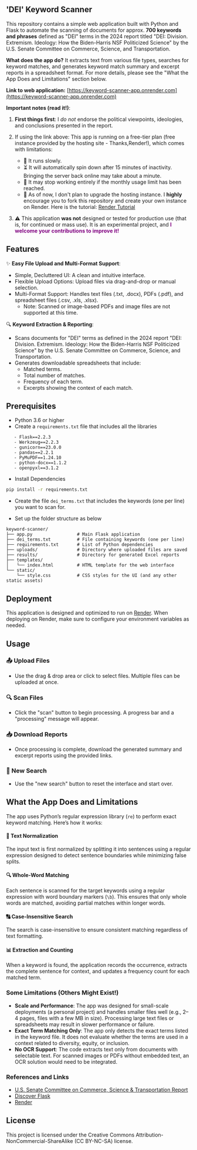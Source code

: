 ## 'DEI' Keyword Scanner

This repository contains a simple web application built with Python and Flask to automate the scanning of documents for approx. **700 keywords and phrases** defined as "DEI" terms in the 2024 report titled "DEI: Division. Extremism. Ideology: How the Biden-Harris NSF Politicized Science" by the U.S. Senate Committee on Commerce, Science, and Transportation.

**What does the app do?** It extracts text from various file types, searches for keyword matches, and generates keyword match summary and excerpt reports in a spreadsheet format. For more details, please see the "What the App Does and Limitations" section below.

**Link to web application:**
[https://keyword-scanner-app.onrender.com](https://keyword-scanner-app.onrender.com)


**Important notes (read it!)**:

1. **First things first**: I *do not* endorse the political viewpoints, ideologies, and conclusions presented in the report.

2. If using the link above: This app is running on a free-tier plan (free instance provided by the hosting site - Thanks,Render!), which comes with limitations:
   - 🐢 It runs slowly.
   - ⏳ It will automatically spin down after 15 minutes of inactivity. Bringing the server back online may take about a minute.
   - 🚫 It may stop working entirely if the monthly usage limit has been reached.
   - 🔧 As of now, I don't plan to upgrade the hosting instance. I **highly** encourage you to fork this repository and create your own instance on Render. Here is the tutorial: [Render Tutorial](https://render.com/docs/free)

3. ⚠️ This application **was not** designed or tested for production use (that is, for continued or mass use). It is an experimental project, and <span style="color: purple;">**I welcome your contributions to improve it!**</span>  


## Features

✨ **Easy File Upload and Multi-Format Support**:
- Simple, Decluttered UI: A clean and intuitive interface.
- Flexible Upload Options: Upload files via drag-and-drop or manual selection.
- Multi-Format Support: Handles text files (.txt, .docx), PDFs (.pdf), and spreadsheet files (.csv, .xls, .xlsx).
  - Note: Scanned or image-based PDFs and image files are not supported at this time.

🔍 **Keyword Extraction & Reporting**:
- Scans documents for "DEI" terms as defined in the 2024 report "DEI: Division. Extremism. Ideology: How the Biden-Harris NSF Politicized Science" by the U.S. Senate Committee on Commerce, Science, and Transportation.
- Generates downloadable spreadsheets that include:
  - Matched terms.
  - Total number of matches.
  - Frequency of each term.
  - Excerpts showing the context of each match.

## Prerequisites

- Python 3.6 or higher
- Create a `requirements.txt` file that includes all the libraries
  
```
   - Flask==2.2.3
   - Werkzeug==2.2.3
   - gunicorn==23.0.0
   - pandas==2.2.1
   - PyMuPDF==1.24.10
   - python-docx==1.1.2
   - openpyxl==3.1.2
```
- Install Dependencies
  
```bash
pip install -r requirements.txt
```

- Create the file `dei_terms.txt` that includes the keywords (one per line) you want to scan for.

- Set up the folder structure as below

```
keyword-scanner/
├── app.py                 # Main Flask application
├── dei_terms.txt          # File containing keywords (one per line)
├── requirements.txt       # List of Python dependencies
├── uploads/               # Directory where uploaded files are saved
├── results/               # Directory for generated Excel reports
├── templates/
│   └── index.html         # HTML template for the web interface
└── static/
    └── style.css          # CSS styles for the UI (and any other static assets)
```

## Deployment

This application is designed and optimized to run on [Render](https://render.com). When deploying on Render, make sure to configure your environment variables as needed.

## Usage

### 📤 Upload Files
- Use the drag & drop area or click to select files. Multiple files can be uploaded at once.

### 🔍 Scan Files
- Click the "scan" button to begin processing. A progress bar and a "processing" message will appear.

### 📥 Download Reports
- Once processing is complete, download the generated summary and excerpt reports using the provided links.

### 🔄 New Search
- Use the "new search" button to reset the interface and start over.


## What the App Does and Limitations

The app uses Python’s regular expression library (`re`) to perform exact keyword matching. Here’s how it works:

#### 📝 Text Normalization
The input text is first normalized by splitting it into sentences using a regular expression designed to detect sentence boundaries while minimizing false splits.

#### 🔍 Whole-Word Matching
Each sentence is scanned for the target keywords using a regular expression with word boundary markers (`\b`). This ensures that only whole words are matched, avoiding partial matches within longer words.

#### 🔠 Case-Insensitive Search
The search is case-insensitive to ensure consistent matching regardless of text formatting.

#### 📊 Extraction and Counting
When a keyword is found, the application records the occurrence, extracts the complete sentence for context, and updates a frequency count for each matched term.

### Some Limitations (Others Might Exist!)

- **Scale and Performance**: The app was designed for small-scale deployments (a personal project) and handles smaller files well (e.g., 2–4 pages, files with a few MB in size). Processing large text files or spreadsheets may result in slower performance or failure.
- **Exact Term Matching Only**: The app only detects the exact terms listed in the keyword file. It does not evaluate whether the terms are used in a context related to diversity, equity, or inclusion.
- **No OCR Support**: The code extracts text only from documents with selectable text. For scanned images or PDFs without embedded text, an OCR solution would need to be integrated.

### References and Links

- [U.S. Senate Committee on Commerce, Science & Transportation Report](https://www.commerce.senate.gov/services/files/4BD2D522-2092-4246-91A5-58EEF99750BC)
- [Discover Flask](https://discoverflask.com)
- [Render](https://render.com)


## License
This project is licensed under the Creative Commons Attribution-NonCommercial-ShareAlike (CC BY-NC-SA) license.
